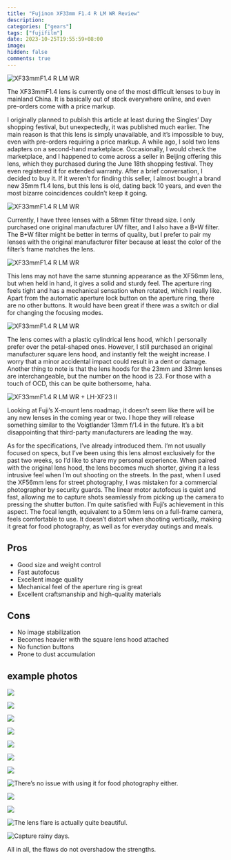 ```yaml
---
title: "Fujinon XF33mm F1.4 R LM WR Review"
description:
categories: ["gears"]
tags: ["fujifilm"]
date: 2023-10-25T19:55:59+08:00
image:
hidden: false
comments: true
---
```


![XF33mmF1.4 R LM WR](//static.fatesinger.com/2023/09/q7cfc0gvf5vtg1v4.jpg)

The XF33mmF1.4 lens is currently one of the most difficult lenses to buy in mainland China. It is basically out of stock everywhere online, and even pre-orders come with a price markup.

I originally planned to publish this article at least during the Singles’ Day shopping festival, but unexpectedly, it was published much earlier. The main reason is that this lens is simply unavailable, and it’s impossible to buy, even with pre-orders requiring a price markup. A while ago, I sold two lens adapters on a second-hand marketplace. Occasionally, I would check the marketplace, and I happened to come across a seller in Beijing offering this lens, which they purchased during the June 18th shopping festival. They even registered it for extended warranty. After a brief conversation, I decided to buy it. If it weren’t for finding this seller, I almost bought a brand new 35mm f1.4 lens, but this lens is old, dating back 10 years, and even the most bizarre coincidences couldn’t keep it going.

![XF33mmF1.4 R LM WR](//static.fatesinger.com/2023/09/bk8gnviat2k24zad.jpg)

Currently, I have three lenses with a 58mm filter thread size. I only purchased one original manufacturer UV filter, and I also have a B+W filter. The B+W filter might be better in terms of quality, but I prefer to pair my lenses with the original manufacturer filter because at least the color of the filter’s frame matches the lens.

![XF33mmF1.4 R LM WR](//static.fatesinger.com/2023/09/slsjxifmfgh258ys.jpg)

This lens may not have the same stunning appearance as the XF56mm lens, but when held in hand, it gives a solid and sturdy feel. The aperture ring feels tight and has a mechanical sensation when rotated, which I really like. Apart from the automatic aperture lock button on the aperture ring, there are no other buttons. It would have been great if there was a switch or dial for changing the focusing modes.

![XF33mmF1.4 R LM WR](//static.fatesinger.com/2023/09/3pj2kzc15qy02mko.jpg)

The lens comes with a plastic cylindrical lens hood, which I personally prefer over the petal-shaped ones. However, I still purchased an original manufacturer square lens hood, and instantly felt the weight increase. I worry that a minor accidental impact could result in a dent or damage. Another thing to note is that the lens hoods for the 23mm and 33mm lenses are interchangeable, but the number on the hood is 23. For those with a touch of OCD, this can be quite bothersome, haha.

![XF33mmF1.4 R LM WR + LH-XF23 II](//static.fatesinger.com/2023/09/cs5b64gdvo7j85y0.jpg)

Looking at Fuji’s X-mount lens roadmap, it doesn’t seem like there will be any new lenses in the coming year or two. I hope they will release something similar to the Voigtlander 13mm f/1.4 in the future. It’s a bit disappointing that third-party manufacturers are leading the way.

As for the specifications, I’ve already introduced them. I’m not usually focused on specs, but I’ve been using this lens almost exclusively for the past two weeks, so I’d like to share my personal experience. When paired with the original lens hood, the lens becomes much shorter, giving it a less intrusive feel when I’m out shooting on the streets. In the past, when I used the XF56mm lens for street photography, I was mistaken for a commercial photographer by security guards. The linear motor autofocus is quiet and fast, allowing me to capture shots seamlessly from picking up the camera to pressing the shutter button. I’m quite satisfied with Fuji’s achievement in this aspect. The focal length, equivalent to a 50mm lens on a full-frame camera, feels comfortable to use. It doesn’t distort when shooting vertically, making it great for food photography, as well as for everyday outings and meals.

## Pros

-   Good size and weight control
-   Fast autofocus
-   Excellent image quality
-   Mechanical feel of the aperture ring is great
-   Excellent craftsmanship and high-quality materials

## Cons

-   No image stabilization
-   Becomes heavier with the square lens hood attached
-   No function buttons
-   Prone to dust accumulation

## example photos

![](//static.fatesinger.com/2023/09/80db5xjyyzdbw8v1.jpg)

![](//static.fatesinger.com/2023/09/xnk4q72xp9r17ytm.jpg)

![](//static.fatesinger.com/2023/09/uf0ocqzgv810hedd.jpg)

![](//static.fatesinger.com/2023/09/v879nyg2w9mqyp17.jpg)

![](//static.fatesinger.com/2023/09/kb1xbwqs8dvk9inp.jpg)

![](//static.fatesinger.com/2023/09/c55rbipw6ufovo2h.jpg)

![](//static.fatesinger.com/2023/09/zpbbgcvqhu42i48m.jpg)

![There’s no issue with using it for food photography either.](//static.fatesinger.com/2023/09/jwr1py13zibdulu7.jpg)

![](//static.fatesinger.com/2023/09/xbelpcptkqofdbup.jpg)

![](//static.fatesinger.com/2023/09/1644faypcdgyn4vl.jpg)

![The lens flare is actually quite beautiful.](//static.fatesinger.com/2023/09/xnb6ebwj7rqu8hwx.jpg)

![Capture rainy days.](//static.fatesinger.com/2023/09/72d8r0zdycyqmug9.jpg)

All in all, the flaws do not overshadow the strengths.
